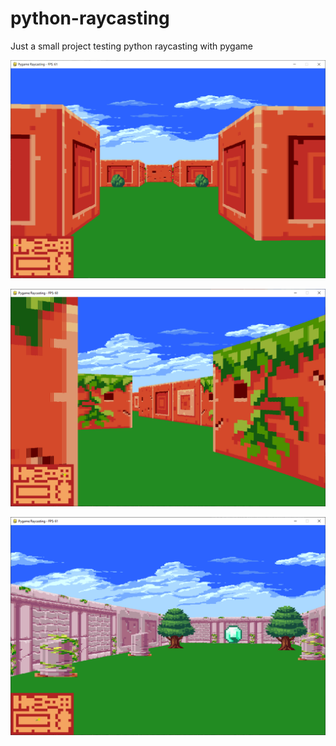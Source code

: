 # python-raycasting
Just a small project testing python raycasting with pygame

![img.png](assets/screenshots/img.png)

![img_2.png](assets/screenshots/img_2.png)

![img_1.png](assets/screenshots/img_1.png)
